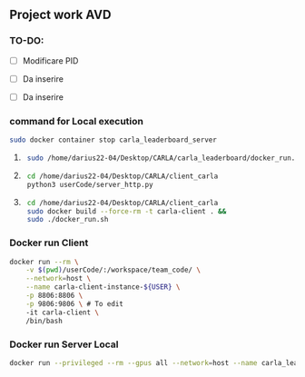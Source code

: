 ## Project work AVD

### TO-DO:
- [ ] Modificare PID 
- [ ] Da inserire
- [ ] Da inserire


### command for Local execution
```bash
sudo docker container stop carla_leaderboard_server
```

1. ```bash
    sudo /home/darius22-04/Desktop/CARLA/carla_leaderboard/docker_run.sh
    ```

2. ```bash
    cd /home/darius22-04/Desktop/CARLA/client_carla
    python3 userCode/server_http.py
    ```
3. ```bash
    cd /home/darius22-04/Desktop/CARLA/client_carla
    sudo docker build --force-rm -t carla-client . &&
    sudo ./docker_run.sh
   ```

### Docker run Client

```bash
docker run --rm \
	-v $(pwd)/userCode/:/workspace/team_code/ \
	--network=host \
	--name carla-client-instance-${USER} \
	-p 8806:8806 \
	-p 9806:9806 \ # To edit
	-it carla-client \
	/bin/bash 
```

### Docker run Server Local

```bash
docker run --privileged --rm --gpus all --network=host --name carla_leaderboard_server -d carla_leaderboard /bin/bash ./CarlaUE4.sh -carla-port=6006 -RenderOffScreen
```